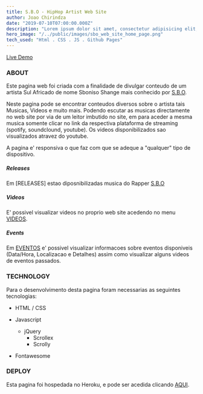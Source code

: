 ```yaml
---
title: S.B.O - HipHop Artist Web Site
author: Joao Chirindza
date: "2019-07-10T07:00:00.000Z"
description: "Lorem ipsum dolor sit amet, consectetur adipisicing elit, sed do eiusmod tempor incididunt ut labore et dolore magna aliqua."
hero_image: "/../public/images/sbo_web_site_home_page.png"
tech_used: "Html . CSS . JS . Github Pages"
---
```


[Live Demo](https://sbo-music.herokuapp.com)

### ABOUT

Este pagina web foi criada com a finalidade de divulgar conteudo de um artista Sul Africado de nome Sboniso Shange mais conhecido por [S.B.O](https://twitter.com/_S_B_O).

Neste pagina pode se encontrar conteudos diversos sobre o artista tais Musicas, Videos e muito mais. Podendo escutar as musicas directamente no web site por via de um leitor imbutido no site, em para aceder a mesma musica somente clicar no link da respectiva plataforma de streaming (spotify, soundclound, youtube). Os videos disponibilizados sao visualizados atravez do youtube.

A pagina e' responsiva o que faz com que se adeque a "qualquer" tipo de dispositivo.

##### Releases

Em [RELEASES] estao diposnibilizadas musica do Rapper [S.B.O](https://twitter.com/_S_B_O)

##### Videos

E' possivel visualizar videos no proprio web site acedendo no menu [VIDEOS](https://sbo-music.herokuapp.com/videos.html).

##### Events

Em [EVENTOS](https://sbo-music.herokuapp.com/releases.html) e' possivel visualizar informacoes sobre eventos disponiveis (Data/Hora, Localizacao e Detalhes) assim como visualizar alguns videos de eventos passados.

### TECHNOLOGY

Para o desenvolvimento desta pagina foram necessarias as seguintes tecnologias:

-   HTML / CSS
-   Javascript

    -   jQuery
        -   Scrollex
        -   Scrolly

-   Fontawesome

### DEPLOY

Esta pagina foi hospedada no Heroku, e pode ser acedida clicando [AQUI](https://sbo-music.herokuapp.com).
